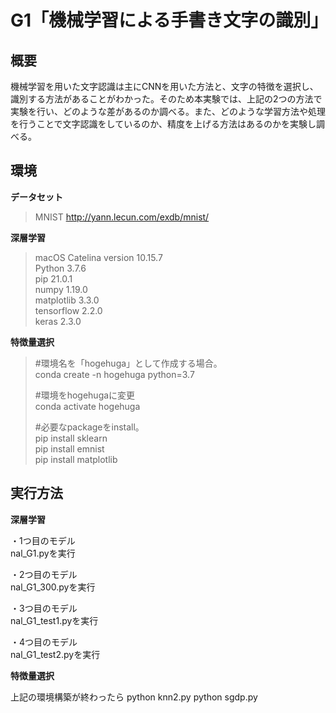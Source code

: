 # G1「機械学習による手書き文字の識別」

## 概要
機械学習を用いた文字認識は主にCNNを用いた方法と、文字の特徴を選択し、識別する方法があることがわかった。そのため本実験では、上記の2つの方法で実験を行い、どのような差があるのか調べる。また、どのような学習方法や処理を行うことで文字認識をしているのか、精度を上げる方法はあるのかを実験し調べる。

## 環境 
**データセット**
> MNIST <http://yann.lecun.com/exdb/mnist/>


**深層学習**
>macOS Catelina version 10.15.7  
>Python                 3.7.6  
>pip                    21.0.1  
>numpy                  1.19.0  
>matplotlib             3.3.0  
>tensorflow             2.2.0  
>keras                  2.3.0   


**特徴量選択**
>#環境名を「hogehuga」として作成する場合。  
>conda create -n hogehuga python=3.7  
>  
>#環境をhogehugaに変更  
>conda activate hogehuga  
>  
>#必要なpackageをinstall。  
>pip install sklearn  
>pip install emnist  
>pip install matplotlib  



## 実行方法

**深層学習**  

・1つ目のモデル  
 nal_G1.pyを実行  
  
・2つ目のモデル  
nal_G1_300.pyを実行  
  
・3つ目のモデル  
nal_G1_test1.pyを実行  
  
・4つ目のモデル  
nal_G1_test2.pyを実行  
  

**特徴量選択**  

上記の環境構築が終わったら
python knn2.py
python sgdp.py
